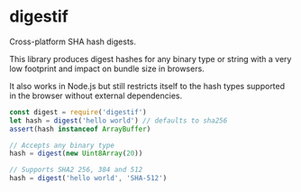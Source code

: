 # digestif

Cross-platform SHA hash digests.

This library produces digest hashes for any binary type or string
with a very low footprint and impact on bundle size in browsers.

It also works in Node.js but still restricts itself to the hash
types supported in the browser without external dependencies.

```javascript
const digest = require('digestif')
let hash = digest('hello world') // defaults to sha256
assert(hash instanceof ArrayBuffer)

// Accepts any binary type
hash = digest(new Uint8Array(20))

// Supports SHA2 256, 384 and 512
hash = digest('hello world', 'SHA-512')
```
